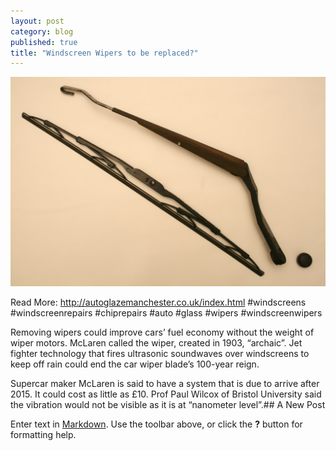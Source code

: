 ```yaml
---
layout: post
category: blog
published: true
title: "Windscreen Wipers to be replaced?"
---
```


![2008-04-24_Windshield_wiper_parts.jpg](/_posts/2008-04-24_Windshield_wiper_parts.jpg)

Read More:  http://autoglazemanchester.co.uk/index.html
#windscreens #windscreenrepairs #chiprepairs #auto #glass #wipers #windscreenwipers

Removing wipers could improve cars’ fuel economy without the weight of wiper motors.
McLaren called the wiper, created in 1903, “archaic”.
Jet fighter technology that fires ultrasonic soundwaves over windscreens to keep off rain could end the car wiper blade’s 100-year reign.

Supercar maker McLaren is said to have a system that is due to arrive after 2015.
It could cost as little as £10.
Prof Paul Wilcox of Bristol University said the vibration would not be visible as it is at “nanometer level”.## A New Post

Enter text in [Markdown](http://daringfireball.net/projects/markdown/). Use the toolbar above, or click the **?** button for formatting help.